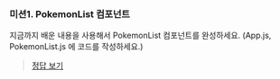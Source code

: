 ### 미션1. PokemonList 컴포넌트

지금까지 배운 내용을 사용해서 PokemonList 컴포넌트를 완성하세요.
(App.js, PokemonList.js 에 코드를 작성하세요.)

> [정답 보기](https://github.com/hbin12212/one-bite2/tree/main/day12/mission/answer)
